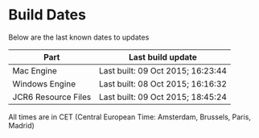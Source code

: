 # Build Dates

Below are the last known dates to updates

Part | Last build update
-----|-----
Mac Engine | Last built: 09 Oct 2015; 16:23:44
Windows Engine | Last built: 08 Oct 2015; 16:16:32
JCR6 Resource Files | Last built: 09 Oct 2015; 18:45:24
All times are in CET (Central European Time: Amsterdam, Brussels, Paris, Madrid)



